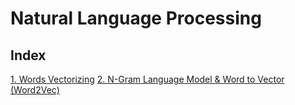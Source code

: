 # Natural Language Processing

## Index

[1. Words Vectorizing](notebooks/1.word_vectorizing.ipynb)
[2. N-Gram Language Model & Word to Vector (Word2Vec)](notebooks/2.n_gram_word2vec.ipynb)
